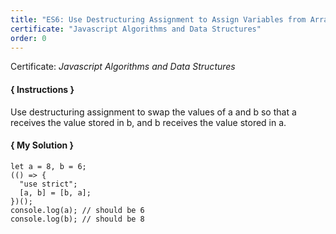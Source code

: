 ```yaml
---
title: "ES6: Use Destructuring Assignment to Assign Variables from Arrays"
certificate: "Javascript Algorithms and Data Structures"
order: 0
---
```

Certificate: *Javascript Algorithms and Data Structures*

#### { Instructions }
Use destructuring assignment to swap the values of a and b so that a receives the value stored in b, and b receives the value stored in a.

#### { My Solution }
```
let a = 8, b = 6;
(() => {
  "use strict";
  [a, b] = [b, a];
})();
console.log(a); // should be 6
console.log(b); // should be 8
```
